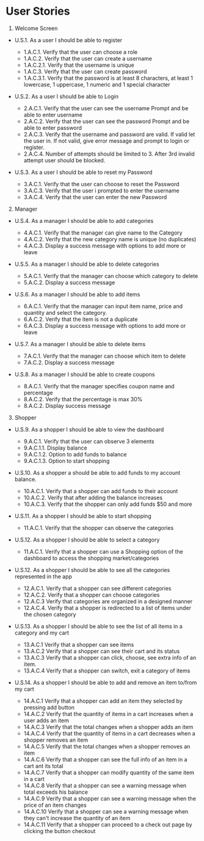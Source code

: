 # User Stories

1. Welcome Screen

  - U.S.1. As a user I should be able to register
    - 1.A.C.1. Verify that the user can choose a role
    - 1.A.C.2. Verify that the user can create a username
    - 1.A.C.2.1. Verify that the username is unique
    - 1.A.C.3. Verify that the user can create password
    - 1.A.C.3.1. Verify that the password is at least 8 characters, at least 1 lowercase, 1 uppercase, 1 numeric and 1 special character

  - U.S.2. As a user I should be able to Login
    - 2.A.C.1. Verify that the user can see the username Prompt and be able to enter username
    - 2.A.C.2. Verify that the user can see the password Prompt and be able to enter password
    - 2.A.C.3. Verify that the username and password are valid. If valid let the user in. If not valid, give error message and prompt to login or register.
    - 2.A.C.4. Number of attempts should be limited to 3. After 3rd invalid attempt user should be blocked.

  - U.S.3. As a user I should be able to reset my Password
    - 3.A.C.1. Verify that the user can choose to reset the Password
    <!-- - 3.A.C.2. Verify that the user is sent an email with a link to reset the password // We are not sure how we can make this work without difficulties -->
    - 3.A.C.3. Verify that the user i prompted to enter the username
    - 3.A.C.4. Verify that the user can enter the new Password

2. Manager

  - U.S.4. As a manager I should be able to add categories
    - 4.A.C.1. Verify that the manager can give name to the Category
    - 4.A.C.2. Verify that the new category name is unique (no duplicates)
    - 4.A.C.3. Display a success message with options to add more or leave

  - U.S.5. As a manager I should be able to delete categories
    - 5.A.C.1. Verify that the manager can choose which category to delete
    - 5.A.C.2. Display a success message
    <!-- - 5.A.C.3. Option to bulk delete -->

  - U.S.6. As a manager I should be able to add items
    - 6.A.C.1. Verify that the manager can input item name, price and quantity and select the category.
    - 6.A.C.2. Verify that the item is not a duplicate
    - 6.A.C.3. Display a success message with options to add more or leave

  - U.S.7. As a manager I should be able to delete items
    - 7.A.C.1. Verify that the manager can choose which item to delete
    - 7.A.C.2. Display a success message
    <!-- - 7.A.C.3. Option to bulk delete -->

  - U.S.8. As a manager I should be able to create coupons
    - 8.A.C.1. Verify that the manager specifies coupon name and percentage
    <!-- - 8.A.C.2. Option to choose either percentage or off amount -->
    - 8.A.C.2. Verify that the percentage is max 30%
    - 8.A.C.2. Display success message

3. Shopper

  - U.S.9. As a shopper I should be able to view the dashboard
    - 9.A.C.1. Verify that the user can observe 3 elements
    - 9.A.C.1.1. Display balance
    - 9.A.C.1.2. Option to add funds to balance
    - 9.A.C.1.3. Option to start shopping

  - U.S.10. As a shopper a should be able to add funds to my account balance.
    - 10.A.C.1. Verify that a shopper can add funds to their account
    - 10.A.C.2. Verify that after adding the balance increases
    - 10.A.C.3. Verify that the shopper can only add funds $50 and more

  - U.S.11. As a shopper I should be able to start shopping
    - 11.A.C.1. Verify that the shopper can observe the categories

<!-- We stopped here with Kubra -->

  - U.S.12. As a shopper I should be able to select a category
    - 11.A.C.1. Verify that a shopper can use a Shopping option of the dashboard to access the shopping market/categories

  - U.S.12. As a shopper I should be able to see all the categories represented in the app
    - 12.A.C.1. Verify that a shopper can see different categories
    - 12.A.C.2. Verify that a shopper can choose categories
    - 12.A.C.3 Verify that categories are organized in a designed manner
    - 12.A.C.4. Verify that a shopper is redirected to a list of items under the chosen category

  - U.S.13. As a shopper I should be able to see the list of all items in a category and my cart
    - 13.A.C.1 Verify that a shopper can see items
    - 13.A.C.2 Verify that a shopper can see their cart and its status
    - 13.A.C.3 Verify that a shopper can click, choose, see extra info of an item.
    - 13.A.C.4 Verify that a shopper can switch, exit a category of items

  - U.S.14. As a shopper I should be able to add and remove an item to/from my cart
    - 14.A.C.1 Verify that a shopper can add an item they selected by pressing add button
     - 14.A.C.2 Verify that the quantity of items in a cart increases when a user adds an item
     - 14.A.C.3 Verify that the total changes when a shopper adds an item
     - 14.A.C.4 Verify that the quantity of items in a cart decreases  when a shopper removes an item
     - 14.A.C.5 Verify that the total changes when a shopper removes an item
     - 14.A.C.6 Verify that a shopper can see the full info of an item in a cart ant its total
     - 14.A.C.7 Verify that a shopper can modify quantity of the same item in a cart
     - 14.A.C.8 Verify that a shopper can see a warning message when total exceeds his balance
     - 14.A.C.9 Verify that a shopper can see a warning message when the price of an item changes
     - 14.A.C.10 Verify that a shopper can see a warning message when they can't increase the quantity of an item
     - 14.A.C.11 Verify that a shopper can proceed to a check out page by clicking the button checkout
